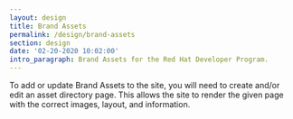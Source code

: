 ```yaml
---
layout: design
title: Brand Assets
permalink: /design/brand-assets
section: design
date: '02-20-2020 10:02:00'
intro_paragraph: Brand Assets for the Red Hat Developer Program.
---
```

To add or update Brand Assets to the site, you will need to create and/or edit an asset directory page. This allows the site to render the given page with the correct images, layout, and information.